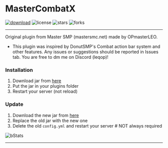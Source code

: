 # MasterCombatX

[![download](https://img.shields.io/github/downloads/OPmasterLEO/MasterCombatX/total?style=for-the-badge)](https://github.com/OPmasterLEO/MasterCombatX/releases)
![license](https://img.shields.io/github/license/OPmasterLEO/MasterCombatX?style=for-the-badge)
![stars](https://img.shields.io/github/stars/OPmasterLEO/MasterCombatX?style=for-the-badge)
![forks](https://img.shields.io/github/forks/OPmasterLEO/MasterCombatX?style=for-the-badge)

<hr>

Original plugin from Master SMP (mastersmc.net) made by OPmasterLEO.
- This plugin was inspired by DonutSMP's Combat action bar system and other features.
  Any issues or suggestions should be reported in Issues tab.
  You are free to dm me on Discord (leqop)!
### Installation
1. Download jar from [here](https://github.com/OPmasterLEO/MasterCombatX/releases/latest)
2. Put the jar in your plugins folder
3. Restart your server (not reload)

### Update
1. Download the new jar from [here](https://github.com/OPmasterLEO/MasterCombatX/releases/latest)
2. Replace the old jar with the new one
3. Delete the old `config.yml` and restart your server # NOT always required
   
![bStats](https://bstats.org/signatures/bukkit/MasterCombatX.svg)
<hr>
